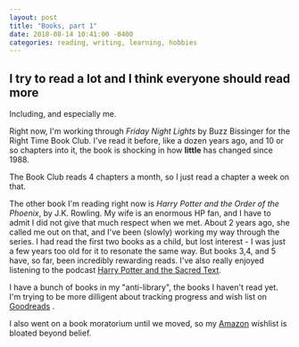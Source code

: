 ```yaml
---
layout: post
title: "Books, part 1"
date: 2018-08-14 10:41:00 -0400
categories: reading, writing, learning, hobbies
---
```


## I try to read a lot and I think everyone should read more

Including, and especially me. 

Right now, I'm working through _Friday Night Lights_ by Buzz Bissinger for the Right Time Book Club. I've read it before, like a dozen years ago, and 10 or so chapters into it, the book is shocking in how **little** has changed since 1988. 

The Book Club reads 4 chapters a month, so I just read a chapter a week on that. 

The other book I'm reading right now is _Harry Potter and the Order of the Phoenix_, by J.K. Rowling. My wife is an enormous HP fan, and I have to admit I did not give that much respect when we met. About 2 years ago, she called me out on that, and I've been (slowly) working my way through the series. I had read the first two books as a child, but lost interest - I was just a few years too old for it to resonate the same way. But books 3,4, and 5 have, so far, been incredibly rewarding reads. I've also really enjoyed listening to the podcast [Harry Potter and the Sacred Text](http://www.harrypottersacredtext.com/). 

I have a bunch of books in my "anti-library", the books I haven't read yet. I'm trying to be more dilligent about tracking progress and wish list on [Goodreads](https://www.goodreads.com/user/show/6465572-brian) . 

I also went on a book moratorium until we moved, so my [Amazon](http://a.co/51cmSUt) wishlist is bloated beyond belief. 